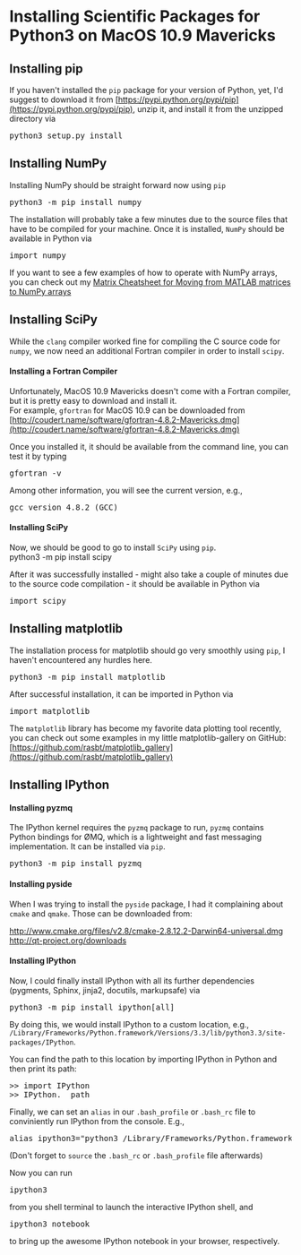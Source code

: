 # Installing Scientific Packages for Python3 on MacOS 10.9 Mavericks

## Installing pip
If you haven't installed the `pip` package for your version of Python, yet, I'd suggest to download it from [https://pypi.python.org/pypi/pip](https://pypi.python.org/pypi/pip), unzip it, and install it from the unzipped directory via 
<pre>python3 setup.py install</pre>


## Installing NumPy

Installing NumPy should be straight forward now using `pip`

<pre>python3 -m pip install numpy</pre>

The installation will probably take a few minutes due to the source files that have to be compiled for your machine. Once it is installed, `NumPy` should be available in Python via

<pre>import numpy</pre>

If you want to see a few examples of how to operate with NumPy arrays, you can check out my [Matrix Cheatsheet for Moving from MATLAB matrices to NumPy arrays](http://sebastianraschka.com/Articles/2014_matlab_vs_numpy.html)

## Installing SciPy

While the `clang` compiler worked fine for compiling the C source code for `numpy`, we now need an additional Fortran compiler in order to install `scipy`.   

#### Installing a Fortran Compiler
Unfortunately, MacOS 10.9 Mavericks doesn't come with a Fortran compiler, but it is pretty easy to download and install it.  
For example, `gfortran` for MacOS 10.9 can be downloaded from [http://coudert.name/software/gfortran-4.8.2-Mavericks.dmg](http://coudert.name/software/gfortran-4.8.2-Mavericks.dmg)

Once you installed it, it should be available from the command line, you can test it by typing

<pre>gfortran -v</pre>
Among other information, you will see the current version, e.g.,   
<pre>gcc version 4.8.2 (GCC)</pre>

#### Installing SciPy

Now, we should be good to go to install `SciPy` using `pip`.  
</pre>python3 -m pip install scipy</pre>

After it was successfully installed - might also take a couple of minutes due to the source code compilation - it should be available in Python via  
<pre>import scipy</pre>

## Installing matplotlib

The installation process for matplotlib should go very smoothly using `pip`, I haven't encountered any hurdles here.

<pre>python3 -m pip install matplotlib</pre>

After successful installation, it can be imported in Python via

<pre>import matplotlib</pre>

The `matplotlib` library has become my favorite data plotting tool recently, you can check out some examples in my little matplotlib-gallery on GitHub: [https://github.com/rasbt/matplotlib_gallery](https://github.com/rasbt/matplotlib_gallery)

## Installing IPython

#### Installing pyzmq

The IPython kernel requires the `pyzmq` package to run, `pyzmq` contains Python bindings for ØMQ, which is a lightweight and fast messaging implementation. It can be installed via `pip`.  

<pre>python3 -m pip install pyzmq</pre>


#### Installing pyside

When I was trying to install the `pyside` package, I had it complaining about `cmake` and `qmake`. Those can be downloaded from:

http://www.cmake.org/files/v2.8/cmake-2.8.12.2-Darwin64-universal.dmg
http://qt-project.org/downloads

#### Installing IPython

Now, I could finally install IPython with all its further dependencies (pygments, Sphinx, jinja2, docutils, markupsafe) via  

<pre>python3 -m pip install ipython[all]</pre>

By doing this, we would install IPython to a custom location, e.g., `/Library/Frameworks/Python.framework/Versions/3.3/lib/python3.3/site-packages/IPython`. 

You can find the path to this location by importing IPython in Python and then print its path:

<pre>>> import IPython
>> IPython.__path__</pre>

Finally, we can set an `alias` in our `.bash_profile` or `.bash_rc` file to conviniently run IPython from the console. E.g., 

<pre>alias ipython3="python3 /Library/Frameworks/Python.framework/Versions/3.3/lib/python3.3/site-packages/IPython/terminal/ipapp.py"</pre>

(Don't forget to `source` the `.bash_rc` or `.bash_profile` file afterwards)

Now you can run   

<pre>ipython3</pre>


from you shell terminal to launch the interactive IPython shell, and   


<pre>ipython3 notebook</pre>


to bring up the awesome IPython notebook in your browser, respectively.
